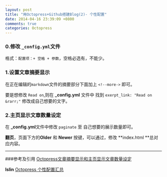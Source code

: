 ```yaml
---
layout: post
title: "用Octopress+Github搭建Blog(2)- 个性配置"
date: 2014-04-16 23:39:09 +0800
comments: true
categories: Octopress
---
```

### 0.修改 `_config.yml`文件
格式：`配置项：+ 空格 + 参数`，空格必选有，不能少。
<!--more-->
### 1.设置文章摘要显示

在正在编辑的`markdown`文件的摘要部分下面加上 `<!--more->` 即可。

要是想修改 `Read on`,则在 **_config.yml** 文件中 找到 `exerpt_link: "Read on &rarr;"` 修改成自己想要的文字。

### 2.主页显示文章数量设定

在 **_config.yml**文件中修改 `paginate` 至 自己想要的展示数量即可。

**翻页**，页面下方的**Older** 和 **Newer** 按键，可以通过，修改 **index.html **总对应内容。





---
###参考及引用
[Octopress文章摘要显示和主页显示文章数量设定](http://blog.csdn.net/hankai1024/article/details/12850413)

**lslin** [Octopress 个性配置汇总](http://blog.lessfun.com/blog/2013/12/05/config-the-octopress-blog-after-deployed/)
